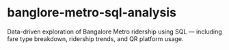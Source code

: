 # banglore-metro-sql-analysis
Data-driven exploration of Bangalore Metro ridership using SQL — including fare type breakdown, ridership trends, and QR platform usage.
